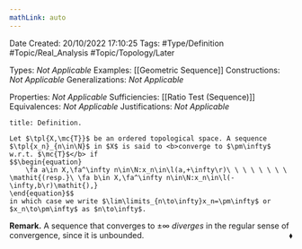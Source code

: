 ```yaml
---
mathLink: auto
---
```


<div class="topSpace"></div>

Date Created: 20/10/2022 17:10:25
Tags: #Type/Definition #Topic/Real_Analysis #Topic/Topology/Later

Types: <i>Not Applicable</i>
Examples: [[Geometric Sequence]]
Constructions: <i>Not Applicable</i>
Generalizations: <i>Not Applicable</i>

Properties: <i>Not Applicable</i>
Sufficiencies: [[Ratio Test (Sequence)]]
Equivalences: <i>Not Applicable</i>
Justifications: <i>Not Applicable</i>

``` ad-Definition
title: Definition.

Let $\tpl{X,\mc{T}}$ be an ordered topological space. A sequence $\tpl{x_n}_{n\in\N}$ in $X$ is said to <b>converge to $\pm\infty$ w.r.t. $\mc{T}$</b> if
$$\begin{equation}
    \fa a\in X,\fa^\infty n\in\N:x_n\in\l(a,+\infty\r)\ \ \ \ \ \ \ \ \mathit{(resp.}\ \fa b\in X,\fa^\infty n\in\N:x_n\in\l(-\infty,b\r)\mathit{),}
\end{equation}$$
in which case we write $\lim\limits_{n\to\infty}x_n=\pm\infty$ or $x_n\to\pm\infty$ as $n\to\infty$.

```

<b>Remark.</b> A sequence that converges to $\pm\infty$ <i>diverges</i> in the regular sense of convergence, since it is unbounded.<span style="float:right;">$\blacklozenge$</span>
